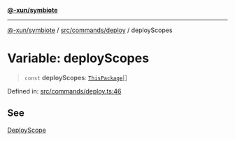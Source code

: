 [**@-xun/symbiote**](../../../../README.md)

***

[@-xun/symbiote](../../../../README.md) / [src/commands/deploy](../README.md) / deployScopes

# Variable: deployScopes

> `const` **deployScopes**: [`ThisPackage`](../../../configure/enumerations/ThisPackageGlobalScope.md#thispackage)[]

Defined in: [src/commands/deploy.ts:46](https://github.com/Xunnamius/symbiote/blob/ec67adb5324eeca6085e3ddc4126fe7798bea916/src/commands/deploy.ts#L46)

## See

[DeployScope](../../../configure/enumerations/ThisPackageGlobalScope.md)
